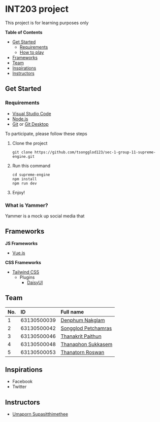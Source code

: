# INT203 project
This project is for learning purposes only

**Table of Contents**
  - [Get Started](#get-started)
    - [Requirements](#requirements)
    - [How to play](#how-to-play)
  - [Frameworks](#frameworks)
  - [Team](#team)
  - [Inspirations](#inspirations)
  - [Instructors](#instructors)

## Get Started
### Requirements
- [Visual Studio Code](https://code.visualstudio.com/)
- [Node.js](https://nodejs.org/en/download/)
- [Git](https://git-scm.com/downloads) or [Git Desktop](https://desktop.github.com/)

To participate, please follow these steps
1. Clone the project
   ```
   git clone https://github.com/tsongglod123/sec-1-group-11-supreme-engine.git
   ```
2. Run this command
   ```
   cd supreme-engine
   npm install
   npm run dev
   ```
3. Enjoy!

### What is Yammer?
Yammer is a mock up social media that 

## Frameworks
**JS Frameworks**
- [Vue.js](https://vuejs.org/guide/introduction.html)

**CSS Frameworks**
- [Tailwind CSS](https://tailwindcss.com/docs/installation)
  - Plugins
    - [DaisyUI](https://daisyui.com/docs/install/)

## Team
| No.  | ID          | Full name                                              |
| :--- | :---------- | :----------------------------------------------------- |
| 1    | 63130500039 | [Denphum Nakglam](https://github.com/NikLaz101)        |
| 2    | 63130500042 | [Songglod Petchamras](https://github.com/tsongglod123) |
| 3    | 63130500046 | [Thanakrit Paithun](https://github.com/63130500046)    |
| 4    | 63130500048 | [Thanaphon Sukkasem](https://github.com/hunnymc)       |
| 5    | 63130500053 | [Thanatorn Roswan](https://github.com/bombenten)       |

## Inspirations
- Facebook
- Twitter

## Instructors
- [Umaporn Supasitthimethee](https://github.com/umaporn-sup)

